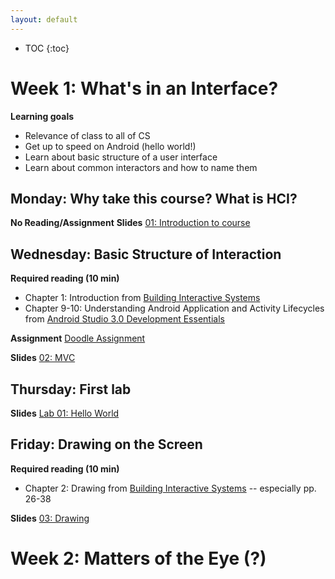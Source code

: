 ```yaml
---
layout: default
---
```


* TOC
{:toc}

# Week 1: What's in an Interface?

**Learning goals**
- Relevance of class to all of CS
- Get up to speed on Android (hello world!)
- Learn about basic structure of a user interface
- Learn about common interactors and how to name them

## Monday: Why take this course? What is HCI?

**No Reading/Assignment**
**Slides**
[01: Introduction to course](/interaction/slides/wek01/01intro.html)

## Wednesday: Basic Structure of Interaction

**Required reading (10 min)**
- Chapter 1: Introduction from [Building Interactive Systems](https://www.amazon.com/dp/1423902483/ref=rdr_ext_sb_ti_hist_1)
- Chapter 9-10: Understanding Android Application and Activity Lifecycles from [Android Studio 3.0 Development Essentials](https://www.amazon.com/dp/1977540090/ref=rdr_ext_tmb)

**Assignment**
[Doodle Assignment](/interaction/homework/doodle.md)

**Slides**
[02: MVC](/interaction/slides/wk01/02MVC.html)

## Thursday: First lab
**Slides**
[Lab 01: Hello World](/interaction/slides/l01/l01hello.html)

## Friday: Drawing on the Screen
**Required reading (10 min)**
- Chapter 2: Drawing from [Building Interactive Systems](https://www.amazon.com/dp/1423902483/ref=rdr_ext_sb_ti_hist_1) -- especially pp. 26-38

**Slides**
[03: Drawing](/interaction/slides/wk01/03Drawing.html)

# Week 2: Matters of the Eye (?)